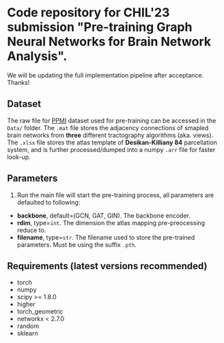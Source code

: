 # Code repository for CHIL'23 submission "Pre-training Graph Neural Networks for Brain Network Analysis".
We will be updating the full implementation pipeline after acceptance. Thanks!
## Dataset
The raw file for [PPMI](https://www.ppmi-info.org/) dataset used for pre-training can be accessed in the `Data/` folder. The `.mat` file stores the adjacency connections of smapled brain networks from **three** different tractography algorithms (aka. views). The `.xlsx` file stores the atlas template of **Desikan-Killiany 84** parcellation system, and is further processed/dumped into a numpy `.arr` file for faster look-up.
## Parameters
1. Run the main file will start the pre-training process, all parameters are defaulted to following:
- **backbone**, default=(GCN, GAT, GIN). The backbone encoder.
- **rdim**, type=`int`. The dimension the atlas mapping pre-preocessing reduce to.
- **filename**, type=`str`. The filename used to store the pre-trained parameters. Must be using the suffix `.pth`.
## Requirements (latest versions recommended)
- torch
- numpy
- scipy >= 1.8.0
- higher
- torch_geometric
- networkx < 2.7.0
- random
- sklearn
